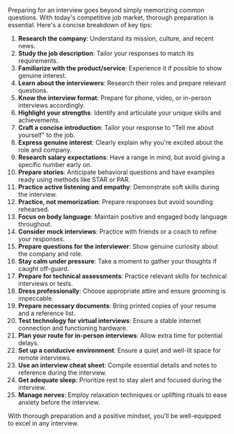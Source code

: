 Preparing for an interview goes beyond simply memorizing common questions. With today's competitive job market, thorough preparation is essential. Here's a concise breakdown of key tips:

1. **Research the company**: Understand its mission, culture, and recent news.
2. **Study the job description**: Tailor your responses to match its requirements.
3. **Familiarize with the product/service**: Experience it if possible to show genuine interest.
4. **Learn about the interviewers**: Research their roles and prepare relevant questions.
5. **Know the interview format**: Prepare for phone, video, or in-person interviews accordingly.
6. **Highlight your strengths**: Identify and articulate your unique skills and achievements.
7. **Craft a concise introduction**: Tailor your response to "Tell me about yourself" to the job.
8. **Express genuine interest**: Clearly explain why you're excited about the role and company.
9. **Research salary expectations**: Have a range in mind, but avoid giving a specific number early on.
10. **Prepare stories**: Anticipate behavioral questions and have examples ready using methods like STAR or PAR.
11. **Practice active listening and empathy**: Demonstrate soft skills during the interview.
12. **Practice, not memorization**: Prepare responses but avoid sounding rehearsed.
13. **Focus on body language**: Maintain positive and engaged body language throughout.
14. **Consider mock interviews**: Practice with friends or a coach to refine your responses.
15. **Prepare questions for the interviewer**: Show genuine curiosity about the company and role.
16. **Stay calm under pressure**: Take a moment to gather your thoughts if caught off-guard.
17. **Prepare for technical assessments**: Practice relevant skills for technical interviews or tests.
18. **Dress professionally**: Choose appropriate attire and ensure grooming is impeccable.
19. **Prepare necessary documents**: Bring printed copies of your resume and a reference list.
20. **Test technology for virtual interviews**: Ensure a stable internet connection and functioning hardware.
21. **Plan your route for in-person interviews**: Allow extra time for potential delays.
22. **Set up a conducive environment**: Ensure a quiet and well-lit space for remote interviews.
23. **Use an interview cheat sheet**: Compile essential details and notes to reference during the interview.
24. **Get adequate sleep**: Prioritize rest to stay alert and focused during the interview.
25. **Manage nerves**: Employ relaxation techniques or uplifting rituals to ease anxiety before the interview.

With thorough preparation and a positive mindset, you'll be well-equipped to excel in any interview.